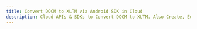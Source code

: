 ---title: Convert DOCM to XLTM via Android SDK in Clouddescription: Cloud APIs & SDKs to Convert DOCM to XLTM. Also Create, Edit & Render Microsoft Word & OpenOffice documents in the Cloud.---